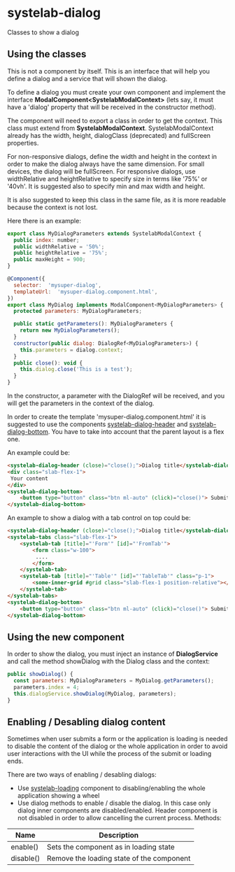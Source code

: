 # systelab-dialog

Classes to show a dialog

## Using the classes

This is not a component by itself. This is an interface that will help you define a dialog and a service that will shown the dialog. 

To define a dialog you must create your own component and implement the interface **ModalComponent&lt;SystelabModalContext&gt;** (lets say, it must have a 'dialog' property that will be received in the constructor method). 

The component will need to export a class in order to get the context. This class must extend from **SystelabModalContext**. SystelabModalContext already has the width, height, dialogClass (deprecated) and fullScreen properties.

For non-responsive dialogs, define the width and height in the context in order to make the dialog always have the same dimension. For small devices, the dialog will be fullScreen.
For responsive dialogs, use widthRelative and heightRelative to specify size in terms like '75%' or '40vh'. It is suggested also to specify min and max width and height.

It is also suggested to keep this class in the same file, as it is more readable because the context is not lost.

Here there is an example:

```javascript
export class MyDialogParameters extends SystelabModalContext {
  public index: number;
  public widthRelative = '50%';
  public heightRelative = '75%';
  public maxHeight = 900;
}

@Component({
  selector:  'mysuper-dialog',
  templateUrl:  'mysuper-dialog.component.html',
})
export class MyDialog implements ModalComponent<MyDialogParameters> {
  protected parameters: MyDialogParameters;

  public static getParameters(): MyDialogParameters {
    return new MyDialogParameters();
  }
  constructor(public dialog: DialogRef<MyDialogParameters>) {
    this.parameters = dialog.context;
  }
  public close(): void {
    this.dialog.close('This is a test');
  }
}
```

In the constructor, a parameter with the DialogRef will be received, and you will get the parameters in the context of the dialog.

In order to create the template 'mysuper-dialog.component.html' it is suggested to use the components [systelab-dialog-header](../header) and  [systelab-dialog-bottom](../bottom). You have to take into account that the parent layout is a flex one.

An example could be:

```html
<systelab-dialog-header (close)="close();">Dialog title</systelab-dialog-header>
<div class="slab-flex-1">
 Your content
</div>
<systelab-dialog-bottom>
    <button type="button" class="btn ml-auto" (click)="close()"> Submit</button>
</systelab-dialog-bottom>
```

An example to show a dialog with a tab control on top could be:

```html
<systelab-dialog-header (close)="close();">Dialog title</systelab-dialog-header>
<systelab-tabs class="slab-flex-1">
    <systelab-tab [title]="'Form'" [id]="'FromTab'">
        <form class="w-100">
         ....
        </form>
    </systelab-tab>
    <systelab-tab [title]="'Table'" [id]="'TableTab'" class="p-1">
        <some-inner-grid #grid class="slab-flex-1 position-relative"></some-inner-grid>
    </systelab-tab>
</systelab-tabs>
<systelab-dialog-bottom>
    <button type="button" class="btn ml-auto" (click)="close()"> Submit</button>
</systelab-dialog-bottom>
```

## Using the new component

In order to show the dialog, you must inject an instance of **DialogService** and call the method showDialog with the Dialog class and the context:

```javascript
public showDialog() {
  const parameters: MyDialogParameters = MyDialog.getParameters();
  parameters.index = 4;
  this.dialogService.showDialog(MyDialog, parameters);
}
```

## Enabling / Desabling dialog content

Sometimes when user submits a form or the application is loading is needed to disable the content of the dialog or the whole application in order to avoid user interactions with the UI while the process of the submit or loading ends.

There are two ways of enabling / desabling dialogs:

 * Use [systelab-loading](../../loading) component to disabling/enabling the whole application showing a wheel
 * Use dialog methods to enable / disable the dialog. In this case only dialog inner components are disabled/enabled. Header component is not disabled in order to allow cancelling the current process. Methods:

 | Name | Description |
 | ---- | ----------- |
 | enable() | Sets the component as in loading state |
 | disable() | Remove the loading state of the component |
 


